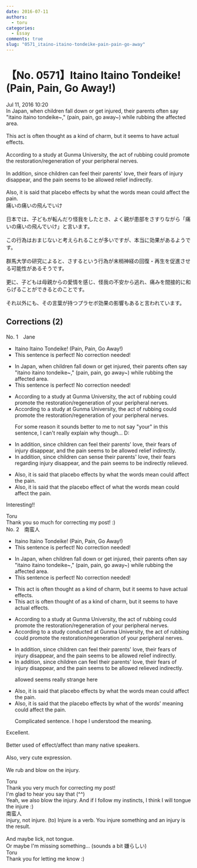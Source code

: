 ```yaml
---
date: 2016-07-11
authors:
  - toru
categories:
  - Essay
comments: true
slug: "0571_itaino-itaino-tondeike-pain-pain-go-away"
---
```


# 【No. 0571】Itaino Itaino Tondeike! (Pain, Pain, Go Away!)
<div class="date">Jul 11, 2016 10:20</div>
<div id="post"><div id="body_show_ori">
In Japan, when children fall down or get injured, their parents often say "itaino itaino tondeike~," (pain, pain, go away~) while rubbing the affected area.<br/><br/>This act is often thought as a kind of charm, but it seems to have actual effects.<br/><br/>According to a study at Gunma University, the act of rubbing could promote the restoration/regeneration of your peripheral nerves.<br/><br/>In addition, since children can feel their parents' love, their fears of injury disappear, and the pain seems to be allowed relief indirectly.<br/><br/>Also, it is said that placebo effects by what the words mean could affect the pain.
</div></div>

<!-- more -->

<div id="post_ja"><div id="body_show_mo">
痛いの痛いの飛んでいけ<br/><br/>日本では、子どもが転んだり怪我をしたとき、よく親が患部をさすりながら「痛いの痛いの飛んでいけ」と言います。<br/><br/>この行為はおまじないと考えられることが多いですが、本当に効果があるようです。<br/><br/>群馬大学の研究によると、さするという行為が末梢神経の回復・再生を促進させる可能性があるそうです。<br/><br/>更に、子どもは母親からの愛情を感じ、怪我の不安から逃れ、痛みを間接的に和らげることができるとのことです。<br/><br/>それ以外にも、その言葉が持つプラセボ効果の影響もあると言われています。
</div></div>

## Corrections (2)
<div id="block"><div class="first_name"> No. 1　<span class="just_name">Jane</span></div><div id="block2">
<ul class="correction_field">
<li class="incorrect">Itaino Itaino Tondeike! (Pain, Pain, Go Away!)</li>
<li class="corrected perfect">This sentence is perfect! No correction needed!</li>
</ul>
<ul class="correction_field">
<li class="incorrect">In Japan, when children fall down or get injured, their parents often say "itaino itaino tondeike~," (pain, pain, go away~) while rubbing the affected area.</li>
<li class="corrected perfect">This sentence is perfect! No correction needed!</li>
</ul>
<ul class="correction_field">
<li class="incorrect">According to a study at Gunma University, the act of rubbing could promote the restoration/regeneration of your peripheral nerves.</li>
<li class="corrected correct">
According to a study at Gunma University, the act of rubbing could promote the restoration/regeneration of <span class="f_red"><span class="sline">your</span></span> peripheral nerves.
<p class="correction_comment">For some reason it sounds better to me to not say "your" in this sentence, I can't really explain why though... D:</p>
</li>
</ul>
<ul class="correction_field">
<li class="incorrect">In addition, since children can feel their parents' love, their fears of injury disappear, and the pain seems to be allowed relief indirectly.</li>
<li class="corrected correct">
In addition, since children can <span class="f_blue">sense</span> their parents' love, their fears <span class="f_blue">regarding </span>injury disappear, and the pain seems to be <span class="f_blue">indirectly relieved</span>. 
</li>
</ul>
<ul class="correction_field">
<li class="incorrect">Also, it is said that placebo effects by what the words mean could affect the pain.</li>
<li class="corrected correct">
Also, it is said that <span class="f_blue">the placebo effect of</span> what the words mean could affect the pain.
</li>
</ul>
<p class="comment_small">
 Interesting!!
</p>

</div><div class="name"><span class="just_name">Toru</span><br>
Thank you so much for correcting my post! :)
</div>
</div>
<div id="block"><div class="first_name"> No. 2　<span class="just_name">南蛮人</span></div><div id="block2">
<ul class="correction_field">
<li class="incorrect">Itaino Itaino Tondeike! (Pain, Pain, Go Away!)</li>
<li class="corrected perfect">This sentence is perfect! No correction needed!</li>
</ul>
<ul class="correction_field">
<li class="incorrect">In Japan, when children fall down or get injured, their parents often say "itaino itaino tondeike~," (pain, pain, go away~) while rubbing the affected area.</li>
<li class="corrected perfect">This sentence is perfect! No correction needed!</li>
</ul>
<ul class="correction_field">
<li class="incorrect">This act is often thought as a kind of charm, but it seems to have actual effects.</li>
<li class="corrected correct">
This act is often thought <span class="f_blue">of</span> as a kind of charm, but it seems to have actual effects.
</li>
</ul>
<ul class="correction_field">
<li class="incorrect">According to a study at Gunma University, the act of rubbing could promote the restoration/regeneration of your peripheral nerves.</li>
<li class="corrected correct">
According to a study <span class="f_blue">conducted</span> at Gunma University, the act of rubbing could promote the restoration/regeneration of <span class="sline"><span class="f_red">your</span></span> peripheral nerves.
</li>
</ul>
<ul class="correction_field">
<li class="incorrect">In addition, since children can feel their parents' love, their fears of injury disappear, and the pain seems to be allowed relief indirectly.</li>
<li class="corrected correct">
In addition, since children can feel their parents' love, their fears of injury disappear<span class="sline"><span class="f_red">,</span></span> and the pain seems to be <span class="sline"><span class="f_red">allowed</span></span> relie<span class="f_blue">ved</span> indirectly.
<p class="correction_comment">allowed seems really strange here</p>
</li>
</ul>
<ul class="correction_field">
<li class="incorrect">Also, it is said that placebo effects by what the words mean could affect the pain.</li>
<li class="corrected correct">
Also, it is said that the placebo effect<span class="sline"><span class="f_red">s by what</span></span> <span class="f_blue">of</span> the words' mean<span class="f_blue">ing</span> could affect the pain.
<p class="correction_comment">Complicated sentence. I hope I understood the meaning.</p>
</li>
</ul>
<p class="comment_small">
 Excellent.
 <br/>
 <br/>
 Better used of effect/affect than many native speakers.
 <br/>
 <br/>
 Also, very cute expression.
 <br/>
 <br/>
 We rub and blow on the injury.
</p>

</div><div class="name"><span class="just_name">Toru</span><br>
Thank you very much for correcting my post!<br/>I'm glad to hear you say that (^^)<br/>Yeah, we also blow the injury. And if I follow my instincts, I think I will tongue the injure :)
</div>
<div class="name"><span class="just_name">南蛮人</span><br>
injury, not injure. (to) Injure is a verb. You injure something and an injury is the result.<br/><br/>And maybe lick, not tongue.<br/>Or maybe I'm missing something... (sounds a bit 嫌らしい)
</div>
<div class="name"><span class="just_name">Toru</span><br>
Thank you for letting me know :)
</div>
</div>
